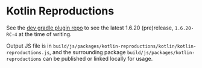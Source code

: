 # Kotlin Reproductions

See the [dev gradle plugin repo](https://maven.pkg.jetbrains.space/kotlin/p/kotlin/dev/org/jetbrains/kotlin/multiplatform/org.jetbrains.kotlin.multiplatform.gradle.plugin/)
to see the latest 1.6.20 (pre)release, `1.6.20-RC-4` at the time of writing.

Output JS file is in `build/js/packages/kotlin-reproductions/kotlin/kotlin-reproductions.js`, 
and the surrounding package `build/js/packages/kotlin-reproductions` can be 
published or linked locally for usage.
